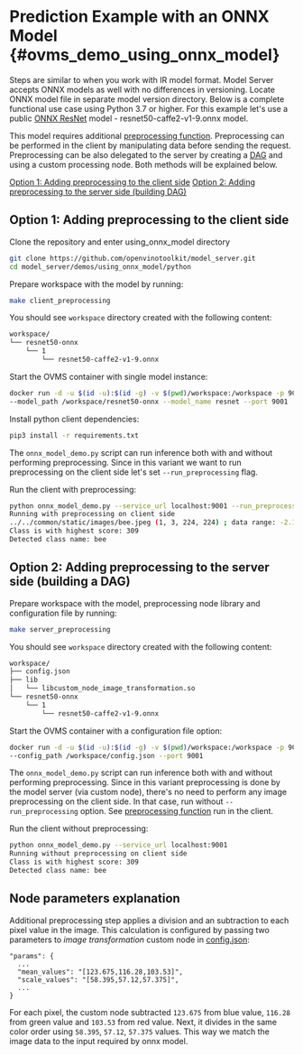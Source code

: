 # Prediction Example with an ONNX Model {#ovms_demo_using_onnx_model}

Steps are similar to when you work with IR model format. Model Server accepts ONNX models as well with no differences in versioning. Locate ONNX model file in separate model version directory.
Below is a complete functional use case using Python 3.7 or higher.
For this example let's use a public [ONNX ResNet](https://github.com/onnx/models/tree/main/validated/vision/classification/resnet) model - resnet50-caffe2-v1-9.onnx model.

This model requires additional [preprocessing function](https://github.com/onnx/models/tree/main/validated/vision/classification/resnet#preprocessing). Preprocessing can be performed in the client by manipulating data before sending the request. Preprocessing can be also delegated to the server by creating a [DAG](../../../docs/dag_scheduler.md) and using a custom processing node. Both methods will be explained below.

[Option 1: Adding preprocessing to the client side](#option-1-adding-preprocessing-to-the-client-side)
[Option 2: Adding preprocessing to the server side (building DAG)](#option-2-adding-preprocessing-to-the-server-side-building-a-dag)

## Option 1: Adding preprocessing to the client side

Clone the repository and enter using_onnx_model directory
```bash
git clone https://github.com/openvinotoolkit/model_server.git
cd model_server/demos/using_onnx_model/python
```

Prepare workspace with the model by running:
```bash
make client_preprocessing
```

You should see `workspace` directory created with the following content:
```bash
workspace/
└── resnet50-onnx
    └── 1
        └── resnet50-caffe2-v1-9.onnx

```

Start the OVMS container with single model instance:
```bash
docker run -d -u $(id -u):$(id -g) -v $(pwd)/workspace:/workspace -p 9001:9001 openvino/model_server:latest \
--model_path /workspace/resnet50-onnx --model_name resnet --port 9001
```

Install python client dependencies:
```bash
pip3 install -r requirements.txt
```

The `onnx_model_demo.py` script can run inference both with and without performing preprocessing. Since in this variant we want to run preprocessing on the client side let's set `--run_preprocessing` flag.

Run the client with preprocessing:
```bash
python onnx_model_demo.py --service_url localhost:9001 --run_preprocessing
Running with preprocessing on client side
../../common/static/images/bee.jpeg (1, 3, 224, 224) ; data range: -2.117904 : 2.64
Class is with highest score: 309
Detected class name: bee
```

## Option 2: Adding preprocessing to the server side (building a DAG)

Prepare workspace with the model, preprocessing node library and configuration file by running:
```bash
make server_preprocessing
```

You should see `workspace` directory created with the following content:
```bash
workspace/
├── config.json
├── lib
│   └── libcustom_node_image_transformation.so
└── resnet50-onnx
    └── 1
        └── resnet50-caffe2-v1-9.onnx
```

Start the OVMS container with a configuration file option:
```bash
docker run -d -u $(id -u):$(id -g) -v $(pwd)/workspace:/workspace -p 9001:9001 openvino/model_server:latest \
--config_path /workspace/config.json --port 9001
```

The `onnx_model_demo.py` script can run inference both with and without performing preprocessing. Since in this variant preprocessing is done by the model server (via custom node), there's no need to perform any image preprocessing on the client side. In that case, run without `--run_preprocessing` option. See [preprocessing function](https://github.com/openvinotoolkit/model_server/blob/releases/2025/2/demos/using_onnx_model/python/onnx_model_demo.py#L26-L33) run in the client.

Run the client without preprocessing:
```bash
python onnx_model_demo.py --service_url localhost:9001
Running without preprocessing on client side
Class is with highest score: 309
Detected class name: bee
```

## Node parameters explanation
Additional preprocessing step applies a division and an subtraction to each pixel value in the image. This calculation is configured by passing two parameters to _image transformation_ custom node in [config.json](https://github.com/openvinotoolkit/model_server/blob/releases/2025/2/demos/using_onnx_model/python/config.json#L32-L33):
```
"params": {
  ...
  "mean_values": "[123.675,116.28,103.53]",
  "scale_values": "[58.395,57.12,57.375]",
  ...
}
```
For each pixel, the custom node subtracted `123.675` from blue value, `116.28` from green value and `103.53` from red value. Next, it divides in the same color order using `58.395`, `57.12`, `57.375` values. This way we match the image data to the input required by onnx model.
